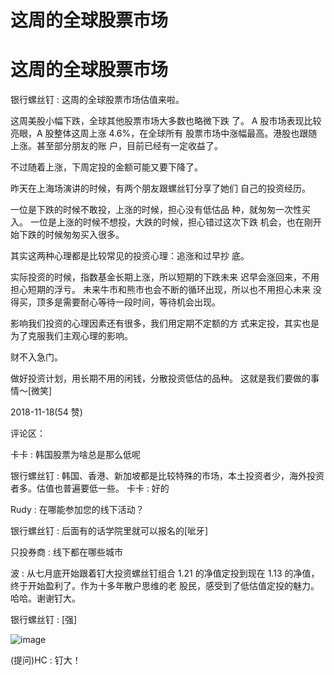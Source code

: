 # 这周的全球股票市场

# 这周的全球股票市场

银行螺丝钉 : 这周的全球股票市场估值来啦。

这周美股小幅下跌，全球其他股票市场大多数也略微下跌 了。 A 股市场表现比较亮眼，A 股整体这周上涨 4.6%，在全球所有 股票市场中涨幅最高。港股也跟随上涨。甚至部分朋友的账 户，目前已经有一定收益了。

不过随着上涨，下周定投的金额可能又要下降了。

昨天在上海场演讲的时候，有两个朋友跟螺丝钉分享了她们 自己的投资经历。

一位是下跌的时候不敢投，上涨的时候，担心没有低估品 种，就匆匆一次性买入。 一位是上涨的时候不想投，大跌的时候，担心错过这次下跌 机会，也在刚开始下跌的时候匆匆买入很多。

其实这两种心理都是比较常见的投资心理：追涨和过早抄 底。

实际投资的时候，指数基金长期上涨，所以短期的下跌未来 迟早会涨回来，不用担心短期的浮亏。 未来牛市和熊市也会不断的循环出现，所以也不用担心未来 没得买，顶多是需要耐心等待一段时间，等待机会出现。

影响我们投资的心理因素还有很多，我们用定期不定额的方 式来定投，其实也是为了克服我们主观心理的影响。

财不入急门。

做好投资计划，用长期不用的闲钱，分散投资低估的品种。 这就是我们要做的事情～[微笑]

2018-11-18(54 赞)

评论区：

卡卡 : 韩国股票为啥总是那么低呢

银行螺丝钉 : 韩国、香港、新加坡都是比较特殊的市场，本土投资者少，海外投资者多。估值也普遍要低一些。 卡卡 : 好的

Rudy : 在哪能参加您的线下活动？

银行螺丝钉 : 后面有的话学院里就可以报名的[呲牙]

只投券商 : 线下都在哪些城市

波 : 从七月底开始跟着钉大投资螺丝钉组合 1.21 的净值定投到现在 1.13 的净值，终于开始盈利了。作为十多年散户思维的老 股民，感受到了低估值定投的魅力。哈哈。谢谢钉大。

银行螺丝钉 : [强]

![image](img/Image_1851.png)

(提问)HC : 钉大！